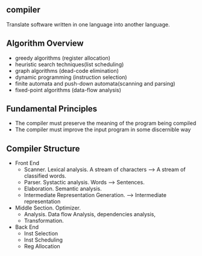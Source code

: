 ## compiler
Translate software written in one language into another language.

## Algorithm Overview
- greedy algorithms (register allocation)
- heuristic search techniques(list scheduling)
- graph algorithms (dead-code elimination)
- dynamic programming (instruction selection)
- finite automata and push-down automata(scanning and parsing)
- fixed-point algorithms (data-flow analysis)

## Fundamental Principles
- The compiler must preserve the meaning of the program being compiled
- The compiler must improve the input program in some discernible way

## Compiler Structure
- Front End
	- Scanner. Lexical analysis. A stream of characters --> A stream of classified words.
	- Parser. Systactic analysis.  Words --> Sentences.
	- Elaboration. Semantic analysis. 
	- Intermediate Representation Generation. --> Intermediate representation
- Middle Section. Optimizer.
	- Analysis. Data flow Analysis, dependencies analysis, 
	- Transformation.
- Back End
	- Inst Selection
	- Inst Scheduling
	- Reg Allocation


